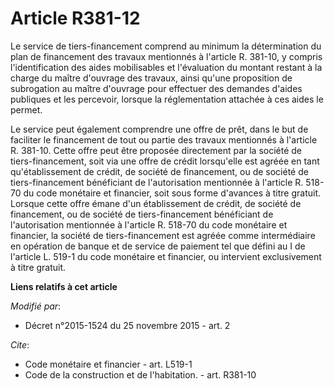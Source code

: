 # Article R381-12

Le service de tiers-financement comprend au minimum la détermination du plan de financement des travaux mentionnés à
l'article R. 381-10, y compris l'identification des aides mobilisables et l'évaluation du montant restant à la charge du
maître d'ouvrage des travaux, ainsi qu'une proposition de subrogation au maître d'ouvrage pour effectuer des demandes d'aides
publiques et les percevoir, lorsque la réglementation attachée à ces aides le permet. 

Le service peut également comprendre une offre de prêt, dans le but de faciliter le financement de tout ou partie des travaux
mentionnés à l'article R. 381-10. Cette offre peut être proposée directement par la société de tiers-financement, soit via
une offre de crédit lorsqu'elle est agréée en tant qu'établissement de crédit, de société de financement, ou de société de
tiers-financement bénéficiant de l'autorisation mentionnée à l'article R. 518-70 du code monétaire et financier, soit sous
forme d'avances à titre gratuit. Lorsque cette offre émane d'un établissement de crédit, de société de financement, ou de
société de tiers-financement bénéficiant de l'autorisation mentionnée à l'article R. 518-70 du code monétaire et financier,
la société de tiers-financement est agréée comme intermédiaire en opération de banque et de service de paiement tel que
défini au I de l'article L. 519-1 du code monétaire et financier, ou intervient exclusivement à titre gratuit.

**Liens relatifs à cet article**

_Modifié par_:

  - Décret n°2015-1524 du 25 novembre 2015 - art. 2

_Cite_:

  - Code monétaire et financier - art. L519-1
  - Code de la construction et de l'habitation. - art. R381-10

